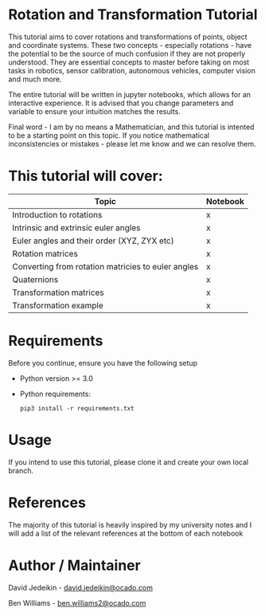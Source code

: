 # Rotation and Transformation Tutorial

This tutorial aims to cover rotations and transformations of points, object and coordinate systems. These two concepts - especially rotations - have the potential to be the source of much confusion if they are not properly understood. They are essential concepts to master before taking on most tasks in robotics, sensor calibration, autonomous vehicles, computer vision and much more. 

The entire tutorial will be written in jupyter notebooks, which allows for an interactive experience. It is advised that you change parameters and variable to ensure your intuition matches the results. 

Final word - I am by no means a Mathematician, and this tutorial is intented to be a starting point on this topic. If you notice mathematical inconsistencies or mistakes - please let me know and we can resolve them. 

# This tutorial will cover: 

| Topic | Notebook  |
|------------------------|----------------|
| Introduction to rotations | x |
| Intrinsic and extrinsic euler angles | x |
| Euler angles and their order (XYZ, ZYX etc) | x |
| Rotation matrices | x |
| Converting from rotation matricies to euler angles | x |
| Quaternions | x |
| Transformation matrices | x |
| Transformation example | x |

# Requirements 
Before you continue, ensure you have the following setup 

-  Python version >= 3.0 

-  Python requirements:

    ```shell script
    pip3 install -r requirements.txt
    ```


# Usage 
If you intend to use this tutorial, please clone it and create your own local branch. 

# References 
The majority of this tutorial is heavily inspired by my university notes and I will add a list of the relevant references at the bottom of each notebook 
 

# Author / Maintainer   
David Jedeikin - david.jedeikin@ocado.com 

Ben Williams - ben.williams2@ocado.com

